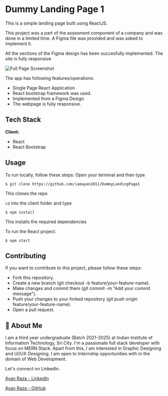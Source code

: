 
# Dummy Landing Page 1

This is a simple landing page built using ReactJS.  

This project was a part of the assesment component of a company and was done in a limited time. A Figma file was provided and was asked to implement it.

All the sections of the Figma design has been succesfully implemented. The site is fully responsive

![Full Page Screenshot](https://github.com/iamayan2011/DummyLandingPage1/blob/main/screenshots/ss1.png)




The app has following features/operations:

* Single Page React Application
* React bootstrap framework was used.
* Implemented from a Figma Design
* The webpage is fully responsive.




## Tech Stack

**Client:** 
* React
* React Bootstrap



## Usage

To run locally, follow these steps:
Open your terminal and then type
```
$ git clone https://github.com/iamayan2011/DummyLandingPage1
```

This clones the repo

`cd` into the client folder and type
```
$ npm install
```
This installs the required dependencies

To run the React project.
```
$ npm start
```


## Contributing

If you want to contribute to this project, please follow these steps:

* Fork this repository.
* Create a new branch (git checkout -b feature/your-feature-name).
* Make changes and commit them (git commit -m "Add your commit message").
* Push your changes to your forked repository (git push origin feature/your-feature-name).
* Open a pull request.



## 🚀 About Me
I am a third year undergraduate (Batch 2021-2025) at Indian Institute of Information Technology, Sri City. 
I'm a passionate full stack developer with focus on MERN Stack.
Apart from this, I am interested in Graphic Designing and UI/UX Designing. I am open to Internship opportunities with in the domain of Web Development.

Let's connect on LinkedIn.

[Ayan Raza - LinkedIn](https://www.linkedin.com/in/iamayan2011/)

[Ayan Raza - GitHub](https://github.com/iamayan2011)





